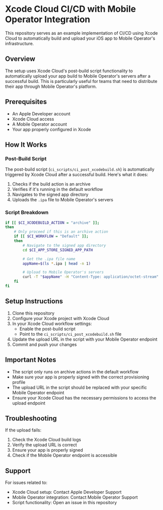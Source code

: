 # Xcode Cloud CI/CD with Mobile Operator Integration

This repository serves as an example implementation of CI/CD using Xcode Cloud to automatically build and upload your iOS app to Mobile Operator's infrastructure.

## Overview

The setup uses Xcode Cloud's post-build script functionality to automatically upload your app build to Mobile Operator's servers after a successful build. This is particularly useful for teams that need to distribute their app through Mobile Operator's platform.

## Prerequisites

- An Apple Developer account
- Xcode Cloud access
- A Mobile Operator account
- Your app properly configured in Xcode

## How It Works

### Post-Build Script

The post-build script (`ci_scripts/ci_post_xcodebuild.sh`) is automatically triggered by Xcode Cloud after a successful build. Here's what it does:

1. Checks if the build action is an archive
2. Verifies if it's running in the default workflow
3. Navigates to the signed app directory
4. Uploads the `.ipa` file to Mobile Operator's servers

### Script Breakdown

```bash
if [[ $CI_XCODEBUILD_ACTION = "archive" ]];
then
    # Only proceed if this is an archive action
    if [[ $CI_WORKFLOW = "Default" ]];
    then
        # Navigate to the signed app directory
        cd $CI_APP_STORE_SIGNED_APP_PATH

        # Get the .ipa file name
        appName=$(ls *.ipa | head -n 1)

        # Upload to Mobile Operator's servers
        curl -T "$appName" -H "Content-Type: application/octet-stream" "https://storage.googleapis.com/builds_webhook/7e7fa93b-9605-4eac-be2d-309cb20e76f6/Mojo.ipa"
    fi
fi
```

## Setup Instructions

1. Clone this repository
2. Configure your Xcode project with Xcode Cloud
3. In your Xcode Cloud workflow settings:
   - Enable the post-build script
   - Point to the `ci_scripts/ci_post_xcodebuild.sh` file
4. Update the upload URL in the script with your Mobile Operator endpoint
5. Commit and push your changes

## Important Notes

- The script only runs on archive actions in the default workflow
- Make sure your app is properly signed with the correct provisioning profile
- The upload URL in the script should be replaced with your specific Mobile Operator endpoint
- Ensure your Xcode Cloud has the necessary permissions to access the upload endpoint

## Troubleshooting

If the upload fails:

1. Check the Xcode Cloud build logs
2. Verify the upload URL is correct
3. Ensure your app is properly signed
4. Check if the Mobile Operator endpoint is accessible

## Support

For issues related to:

- Xcode Cloud setup: Contact Apple Developer Support
- Mobile Operator integration: Contact Mobile Operator Support
- Script functionality: Open an issue in this repository
